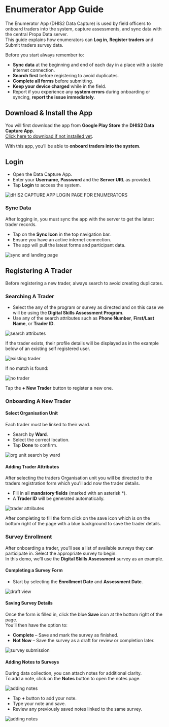 # Enumerator App Guide

The Enumerator App (DHIS2 Data Capture) is used by field officers to onboard traders into the system, capture assessments, and sync data with the central Propa Data server.  
This guide explains how enumerators can **Log in**, **Register traders** and  Submit traders survey data.

Before you start always remember to:

- **Sync data** at the beginning and end of each day in a place with a stable internet connection.  
- **Search first** before registering to avoid duplicates.  
- **Complete all forms** before submitting.  
- **Keep your device charged** while in the field.  
- Report if you experience any **system errors** during onboarding or syncing, **report the issue immediately**.  

## Download & Install the App

You will first download the app from **Google Play Store** the **DHIS2 Data Capture App**.  
 [Click here to download if not installed yet](https://play.google.com/store/apps/details?id=org.hisp.dhis.android.datacapture).  

With this app, you’ll be able to **onboard traders into the system**.

## Login
- Open the Data Capture App.  
- Enter your **Username**, **Password** and the **Server URL** as provided.
- Tap **Login** to access the system.  

![dHIS2 CAPTURE APP LOGIN PAGE  FOR ENUMERATORS](images/image15.png)


### Sync Data
After logging in, you must sync the app with the server to get the latest trader records.  

- Tap on the **Sync Icon** in the top navigation bar.  
- Ensure you have an active internet connection.  
- The app will pull the latest forms and participant data.  

![sync and landing page](images/image16.png)


## Registering A Trader
Before registering a new trader, always search to avoid creating duplicates.  

### Searching A Trader

- Select the any of the program or survey as directed and on this case we will be using the  **Digital Skills Assessment Program**.  
- Use any of the search attributes such as **Phone Number**, **First/Last Name**, or **Trader ID**.  

![search attributes](images/image17.png)

If the trader exists, their profile details will be displayed as in the example below of an existing self registered user.

![existing trader](images/image18.png)

If no match is found:  

![no trader](images/image19.png)

Tap the **+ New Trader** button to register a new one.  


### Onboarding A New Trader

#### Select Organisation Unit
Each trader must be linked to their ward.  

- Search by **Ward**.  
- Select the correct location.  
- Tap **Done** to confirm.  

![org unit search by ward](images/image21.png)

#### Adding Trader Attributes
After selecting the traders Organisation unit you will be directed to the traders registration form which you'll add now the trader details.

- Fill in all **mandatory fields** (marked with an asterisk *).  
- A **Trader ID** will be generated automatically.  


![trader attributes](images/image22.png)

After completing to fill the form click on the save icon which is on the bottom right of the page with a blue background to save the trader details.

### Survey Enrollment

After onboarding a trader, you’ll see a list of available surveys they can participate in. Select the appropriate survey to begin.  
In this demo, we’ll use the **Digital Skills Assessment** survey as an example.

#### Completing a Survey Form

- Start by selecting the **Enrollment Date** and **Assessment Date**.  

![draft view](images/image31.png)

#### Saving Survey Details

Once the form is filled in, click the blue **Save** icon at the bottom right of the page.  
You’ll then have the option to:  
- **Complete** – Save and mark the survey as finished.  
- **Not Now** – Save the survey as a draft for review or completion later.  

![survey submission](images/image13.png)

#### Adding Notes to Surveys

During data collection, you can attach notes for additional clarity.  
To add a note, click on the **Notes** button to open the notes page.  

![adding notes](images/image32.png)

- Tap **+** button to add your note.
- Type your note and save.  
- Review any previously saved notes linked to the same survey.  

![adding notes](images/image33.png)
